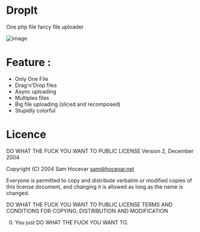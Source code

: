 # DropIt
One php file fancy file uploader

![image](https://github.com/RazorMarx/DropIt/assets/16266220/7add8ea6-e286-4b4d-9384-12e135252adb)

# Feature :
- Only One File 
- Drag'n'Drop files
- Async uploading
- Multiples files
- Big file uploading (sliced and recomposed)
- Stupidly colorful


# Licence
DO WHAT THE FUCK YOU WANT TO PUBLIC LICENSE
Version 2, December 2004

Copyright (C) 2004 Sam Hocevar <sam@hocevar.net>

Everyone is permitted to copy and distribute verbatim or modified
copies of this license document, and changing it is allowed as long
as the name is changed.

DO WHAT THE FUCK YOU WANT TO PUBLIC LICENSE
TERMS AND CONDITIONS FOR COPYING, DISTRIBUTION AND MODIFICATION

0. You just DO WHAT THE FUCK YOU WANT TO.
